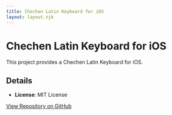 ```yaml
---
title: Chechen Latin Keyboard for iOS
layout: layout.njk
---
```


# Chechen Latin Keyboard for iOS

This project provides a Chechen Latin Keyboard for iOS.

## Details

- **License**: MIT License

[View Repository on GitHub](https://github.com/chechen-language/chechen-latin-keyboard-ios)